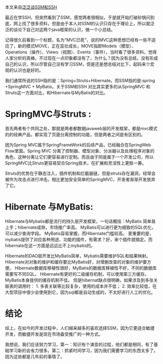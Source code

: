 本文来自[泛泛谈SSM和SSH](http://blog.csdn.net/mengdonghui123456/article/details/51591399)


最近在学SSH，但突然看到了SSM，感觉两者很相似，于是就开始打破砂锅问到底，网上找了很多资料，但是由于本人对SSM的认识只存在于理论上，所以就泛泛的谈论下自己对这两个java框架的认识，做一个小总结。

 记得很久前看到一个标题，名为“MVC已死”，说的MVC这种思想已经有一些不适应了，新的模式MOVE，正在茁壮成长，MOVE指即Models（模型）、Operations（操作）、Views（视图）、Events（事件），当时看了很多资料，觉得人家分析的真棒，不过现在一点印象都没有了，为什么？因为没有总结，没有形成自己的认识，所以尽管自己没有学习SSM，但是还是想总结对比下，起码来个宏观的认识也是好的。
 
 我们通常所说的SSH指的是：Spring+Struts+Hibernate。而SSM指的是:spring +SpringMVC + MyBatis。关于SSM和SSH 对比其实更多的从SpringMVC 和 Struts这一方面对比，和Hibernate与MyBatis的对比。
 
# SpringMVC与Struts :


  首先两者有个共同之处，那就是两者都数据javaweb层的开发框架，都是mvc模式的的经典产品，都实现了页面分离控制的功能，但是两者之间是有区别的。
  

   因为Spring MVC属于SpringFrameWork的后续产品，已经融合在SpringWeb Flow里面。Spring MVC 分离了控制器、模型对象、分派器以及处理程序对象的角色，这种分离让它们更容易进行定制。而且由于同是属于一个开发公司，所以SpringMVC比Struts更容易契合Spring技术，在扩展和灵活性上更胜一筹。

  Struts的优势在于静态注入，插件机制和拦截器链，但是struts存在漏洞，经常会被作为攻击点进行冲击。相比更加安全简单的SpringMVC，开发者渐渐开发放弃了它。
 
# Hibernate 与MyBatis:


   Hibernate与Mybatis都是流行的持久层开发框架，一句话概括：MyBatis 简单易上手；hibernate成熟，市场推广率高。
   MyBatis可以进行更为细致的SQL优化，可以减少查询字段。
   MyBatis容易掌握，而Hibernate门槛较高。
   更重要的是，mybatis提供了对应各种用途、功能的插件，有需求？好，来个插件就搞定。而hibernate在这一方面是远远比不上mybatis的。

   Hibernate的DAO层开发比MyBatis简单，Mybatis需要维护SQL和结果映射。
   Hibernate对对象的维护和缓存要比MyBatis好，对增删改查的对象的维护要方便。
   Hibernate数据库移植性很好，MyBatis的数据库移植性不好，不同的数据库需要写不同SQL。
   Hibernate有更好的二级缓存机制，可以使用第三方缓存。MyBatis本身提供的缓存机制不佳。
   但是hibernat缺点很明确，如果涉及到多张关联表的调用时：
    1. 多表关联等比较复杂，使用的成本并不低；
    2. 效率比较低，在大型项目中很少会使用到它，因为sql都是自动生成的，不太好进行人工的优化。
 
 
# 结论

  综上，在如今的开发过程中，人们越来越多的喜欢选择SSM，因为它更适合敏捷开发，而敏捷开发是现在市场备受推广的一种方式。

   我想说，我们应该努力学习，第一：知识有个演变的过程，他们都是相同，有了基础学习新的会省力很多。第二：抓紧时间学习，因为我们需要学习的东西太多了。因为这些都是几年前的事情了。